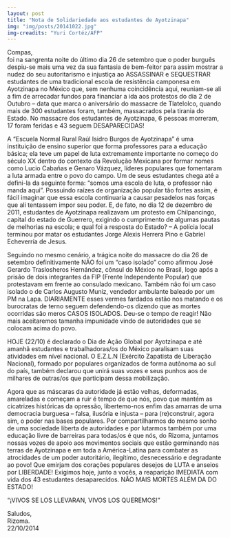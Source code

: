 ```yaml
---
layout: post
title: "Nota de Solidariedade aos estudantes de Ayotzinapa"
img: "img/posts/20141022.jpg"
img-creadits: "Yuri Cortéz/AFP"
---
```


Compas,<br>
foi na sangrenta noite do último dia 26 de setembro que o poder burguês despiu-se mais uma vez da sua fantasia de bem-feitor para assim mostrar a nudez do seu autoritarismo e injustiça ao ASSASSINAR e SEQUESTRAR estudantes de uma tradicional escola de resistência camponesa em Ayotzinapa no México que, sem nenhuma coincidência aqui, reuniam-se ali a fim de arrecadar fundos para financiar a ida aos protestos do dia 2 de Outubro – data que marca o aniversário do massacre de Tlatelolco, quando mais de 300 estudantes foram, também, massacrados pela tirania do Estado. No massacre dos estudantes de Ayotzinapa, 6 pessoas morreram, 17 foram feridas e 43 seguem DESAPARECIDAS!

A “Escuela Normal Rural Raúl Isidro Burgos de Ayotzinapa” é uma instituição de ensino superior que forma professores para a educação básica; ela teve um papel de luta extremamente importante no começo do século XX dentro do contexto da Revolução Mexicana por formar nomes como Lucio Cabañas e Genaro Vázquez, líderes populares que fomentaram a luta armada entre o povo do campo. Um de seus estudantes chega até a defini-la da seguinte forma: “somos uma escola de luta, o professor não manda aqui”. Possuindo raízes de organização popular tão fortes assim, é fácil imaginar que essa escola continuaria a causar pesadelos nas forças que ali tentassem impor seu poder. E, de fato, no dia 12 de dezembro de 2011, estudantes de Ayotzinapa realizavam um protesto em Chilpancingo, capital do estado de Guerrero, exigindo o cumprimento de algumas pautas de melhorias na escola; e qual foi a resposta do Estado? – A polícia local terminou por matar os estudantes Jorge Alexis Herrera Pino e Gabriel Echeverría de Jesus.

Seguindo no mesmo cenário, a trágica noite do massacre do dia 26 de setembro definitivamente NÃO foi um “caso isolado” como afirmou José Gerardo Traslosheros Hernández, cônsul do México no Brasil, logo após a prisão de dois integrantes da FIP (Frente Independente Popular) que protestavam em frente ao consulado mexicano. Também não foi um caso isolado o de Carlos Augusto Muniz, vendedor ambulante baleado por um PM na Lapa. DIARIAMENTE esses vermes fardados estão nos matando e os burocratas de terno seguem defendendo-os dizendo que as mortes ocorridas são meros CASOS ISOLADOS. Deu-se o tempo de reagir! Não mais aceitaremos tamanha impunidade vindo de autoridades que se colocam acima do povo.

HOJE (22/10) é declarado o Dia de Ação Global por Ayotzinapa e até amanhã estudantes e trabalhadoras/os do México paralisam suas atividades em nível nacional. O E.Z.L.N (Exército Zapatista de Liberação Nacional), formado por populares organizados de forma autônoma ao sul do país, também declarou que unirá suas vozes e seus punhos aos de milhares de outras/os que participam dessa mobilização.

Agora que as máscaras da autoridade já estão velhas, deformadas, amareladas e começam a ruir é tempo de que nós, povo que mantém as cicatrizes históricas da opressão, libertemo-nos enfim das amarras de uma democracia burguesa – falsa, ilusória e injusta – para (re)construir, agora sim, o poder nas bases populares.
Por compartilharmos do mesmo sonho de uma sociedade liberta de autoridades e por lutarmos também por uma educação livre de barreiras para todas/os é que nós, do Rizoma, juntamos nossas vozes de apoio aos movimentos sociais que estão germinando nas terras de Ayotzinapa e em toda a América-Latina para combater as atrocidades de um poder autoritário, ilegítimo, desnecessário e degradante ao povo!
Que emirjam dos corações populares desejos de LUTA e anseios por LIBERDADE!
Exigimos hoje, junto a vocês, a reaparição IMEDIATA com vida dos 43 estudantes desaparecidos.
NÃO MAIS MORTES ALÉM DA DO ESTADO!

“¡VIVOS SE LOS LLEVARAN, VIVOS LOS QUEREMOS!”

Saludos,<br>
Rizoma.<br>
22/10/2014 
